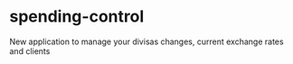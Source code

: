# spending-control
New application to manage your divisas changes, current exchange rates and clients
